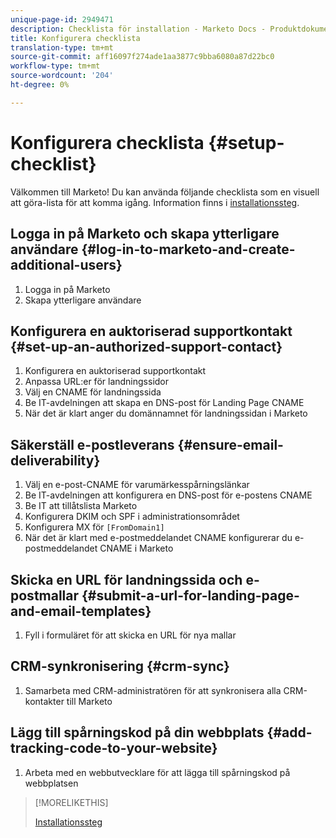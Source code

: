 ```yaml
---
unique-page-id: 2949471
description: Checklista för installation - Marketo Docs - Produktdokumentation
title: Konfigurera checklista
translation-type: tm+mt
source-git-commit: aff16097f274ade1aa3877c9bba6080a87d22bc0
workflow-type: tm+mt
source-wordcount: '204'
ht-degree: 0%

---
```



# Konfigurera checklista {#setup-checklist}

Välkommen till Marketo! Du kan använda följande checklista som en visuell att göra-lista för att komma igång. Information finns i [installationssteg](/help/marketo/getting-started/setup-steps.md).

## Logga in på Marketo och skapa ytterligare användare {#log-in-to-marketo-and-create-additional-users}

1. Logga in på Marketo
1. Skapa ytterligare användare

## Konfigurera en auktoriserad supportkontakt {#set-up-an-authorized-support-contact}

1. Konfigurera en auktoriserad supportkontakt
1. Anpassa URL:er för landningssidor
1. Välj en CNAME för landningssida
1. Be IT-avdelningen att skapa en DNS-post för Landing Page CNAME
1. När det är klart anger du domännamnet för landningssidan i Marketo

## Säkerställ e-postleverans {#ensure-email-deliverability}

1. Välj en e-post-CNAME för varumärkesspårningslänkar
1. Be IT-avdelningen att konfigurera en DNS-post för e-postens CNAME
1. Be IT att tillåtslista Marketo
1. Konfigurera DKIM och SPF i administrationsområdet
1. Konfigurera MX för `[FromDomain1]`
1. När det är klart med e-postmeddelandet CNAME konfigurerar du e-postmeddelandet CNAME i Marketo

## Skicka en URL för landningssida och e-postmallar {#submit-a-url-for-landing-page-and-email-templates}

1. Fyll i formuläret för att skicka en URL för nya mallar

## CRM-synkronisering {#crm-sync}

1. Samarbeta med CRM-administratören för att synkronisera alla CRM-kontakter till Marketo

## Lägg till spårningskod på din webbplats {#add-tracking-code-to-your-website}

1. Arbeta med en webbutvecklare för att lägga till spårningskod på webbplatsen

>[!MORELIKETHIS]
>
>[Installationssteg](/help/marketo/getting-started/setup-steps.md)
